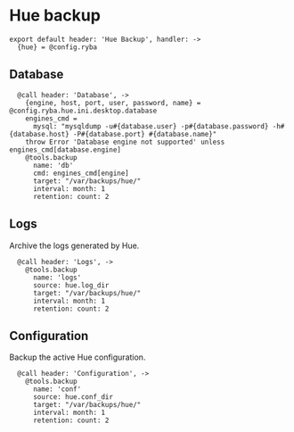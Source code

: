 
# Hue backup

    export default header: 'Hue Backup', handler: ->
      {hue} = @config.ryba

## Database

      @call header: 'Database', ->
        {engine, host, port, user, password, name} = @config.ryba.hue.ini.desktop.database
        engines_cmd =
          mysql: "mysqldump -u#{database.user} -p#{database.password} -h#{database.host} -P#{database.port} #{database.name}"
        throw Error 'Database engine not supported' unless engines_cmd[database.engine]
        @tools.backup
          name: 'db'
          cmd: engines_cmd[engine]
          target: "/var/backups/hue/"
          interval: month: 1
          retention: count: 2

## Logs

Archive the logs generated by Hue.

      @call header: 'Logs', ->
        @tools.backup
          name: 'logs'
          source: hue.log_dir
          target: "/var/backups/hue/"
          interval: month: 1
          retention: count: 2

## Configuration

Backup the active Hue configuration.

      @call header: 'Configuration', ->
        @tools.backup
          name: 'conf'
          source: hue.conf_dir
          target: "/var/backups/hue/"
          interval: month: 1
          retention: count: 2
